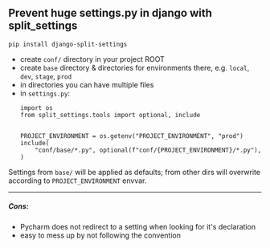 ## Prevent huge settings.py in django with split_settings 

```
pip install django-split-settings
```

- create `conf/` directory in your project ROOT
- create `base` directory & directories for environments there, e.g. `local`, `dev`, `stage`, `prod`
- in directories you can have multiple files
- in `settings.py`:
    ```
    import os
    from split_settings.tools import optional, include
    
    
    PROJECT_ENVIRONMENT = os.getenv("PROJECT_ENVIRONMENT", "prod")
    include(
        "conf/base/*.py", optional(f"conf/{PROJECT_ENVIRONMENT}/*.py"),
    )
    ```

Settings from `base/` will be applied as defaults; from other dirs will overwrite according to `PROJECT_ENVIRONMENT` envvar.

____
##### Cons:
- Pycharm does not redirect to a setting when looking for it's declaration
- easy to mess up by not following the convention